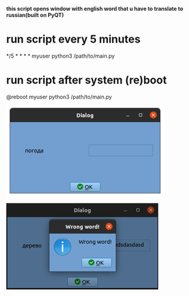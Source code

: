 **this script opens window with english word that u have to translate to russian(built on PyQT)**

# run script every 5 minutes
*/5 * * * *   myuser  python3 /path/to/main.py

# run script after system (re)boot
@reboot       myuser  python3 /path/to/main.py


![alt text](https://github.com/sichiiii/learnEnglishInLinux/blob/main/screenshots/screen1.png?raw=true)







 ![alt text](https://github.com/sichiiii/learnEnglishInLinux/blob/main/screenshots/screen.png?raw=true)
